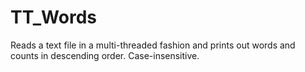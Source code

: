 # TT_Words
Reads a text file in a multi-threaded fashion and prints out words and counts in descending order. Case-insensitive.
